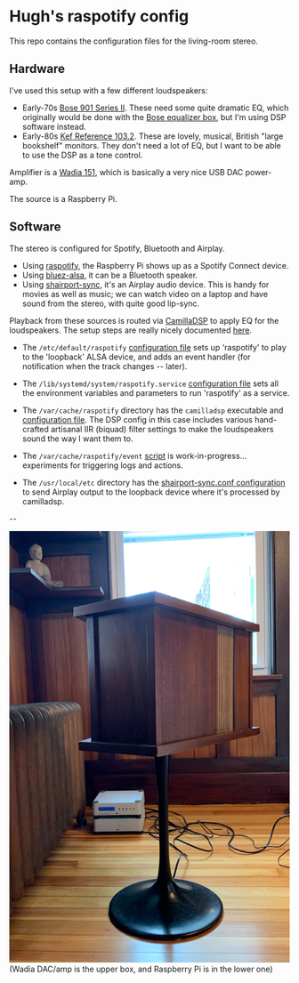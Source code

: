 # Hugh's raspotify config

This repo contains the configuration files for the living-room stereo.

## Hardware

I've used this setup with a few different loudspeakers:

* Early-70s [Bose 901 Series II](http://cabezal.com/pix/901-minidsp-ucd/owg_en_901_series2.pdf).  These need some quite dramatic EQ, which originally would
be done with the [Bose equalizer box](http://cabezal.com/pix/901-minidsp-ucd/Bose-901-III-equal.pdf), but I'm using DSP software instead.
* Early-80s [Kef Reference 103.2](http://cabezal.com/pix/103.2/kef_off.jpg).  These are lovely, musical, British "large bookshelf" monitors.  They don't need a lot of EQ, but I want to be able to use the DSP as a tone control.

Amplifier is a [Wadia 151](http://www.wadia.com/ContentsFiles/151_Tech_Sheet%20web.pdf), which is basically a very nice USB DAC power-amp.

The source is a Raspberry Pi.

## Software

The stereo is configured for Spotify, Bluetooth and Airplay.

* Using [raspotify](https://github.com/dtcooper/raspotify), the Raspberry Pi shows up as a Spotify Connect device.
* Using [bluez-alsa](https://github.com/Arkq/bluez-alsa), it can be a Bluetooth speaker.
* Using [shairport-sync](https://github.com/mikebrady/shairport-sync), it's an Airplay audio device.  This is handy for movies as well as music; we can watch video on a laptop and have sound from the stereo, with quite good lip-sync.

Playback from these sources is routed via [CamillaDSP](https://github.com/HEnquist/camilladsp) to apply EQ for the loudspeakers.  The setup steps are really nicely documented [here](https://github.com/HEnquist/camilladsp-config).

* The `/etc/default/raspotify` [configuration file](https://github.com/hughpyle/raspot/blob/master/var_cache_raspotify/etc_default_raspotify) sets up 'raspotify' to play to the 'loopback' ALSA device, and adds an event handler (for notification when the track changes -- later).

* The `/lib/systemd/system/raspotify.service` [configuration file](https://github.com/hughpyle/raspot/blob/master/var_cache_raspotify/lib_systemd_system_raspotify.service) sets all the environment variables and parameters to run 'raspotify' as a service.

* The `/var/cache/raspotify` directory has the `camilladsp` executable and [configuration file](https://github.com/hughpyle/raspot/blob/master/var_cache_raspotify/dsp.conf). The DSP config in this case includes various hand-crafted artisanal IIR (biquad) filter settings to make the loudspeakers sound the way I want them to.

* The `/var/cache/raspotify/event` [script](https://github.com/hughpyle/raspot/blob/master/var_cache_raspotify/event) is work-in-progress... experiments for triggering logs and actions.

* The `/usr/local/etc` directory has the [shairport-sync.conf configuration](https://github.com/hughpyle/raspot/blob/master/usr_local_etc/shairport-sync.conf) to send Airplay output to the loopback device where it's processed by camilladsp.

--

![Bose 901 and Wadia 151](pix/bose901-wadia.jpg "Bose 901 and Wadia 151")
(Wadia DAC/amp is the upper box, and Raspberry Pi is in the lower one)

